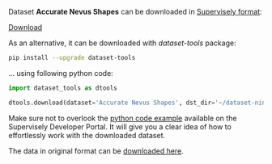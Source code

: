 Dataset **Accurate Nevus Shapes** can be downloaded in [Supervisely format](https://developer.supervisely.com/api-references/supervisely-annotation-json-format):

 [Download](https://assets.supervisely.com/supervisely-supervisely-assets-public/teams_storage/g/s/S9/NLVXznqtWqVvtYUdaK5TdWngoBhcCUj7TKSOhtMQyfBT3zIKkXGlmmqgHMoUUYS7gB4EgiNSp2NF9TCkfgSKSc7M9iqJUaZwZPhVWn0HNRbdXUpwlCrwIWhEQlAd.tar)

As an alternative, it can be downloaded with *dataset-tools* package:
``` bash
pip install --upgrade dataset-tools
```

... using following python code:
``` python
import dataset_tools as dtools

dtools.download(dataset='Accurate Nevus Shapes', dst_dir='~/dataset-ninja/')
```
Make sure not to overlook the [python code example](https://developer.supervisely.com/getting-started/python-sdk-tutorials/iterate-over-a-local-project) available on the Supervisely Developer Portal. It will give you a clear idea of how to effortlessly work with the downloaded dataset.

The data in original format can be [downloaded here](https://www.kaggle.com/datasets/metavision/accurate-nevus-shapessegmentation/download?datasetVersionNumber=1).